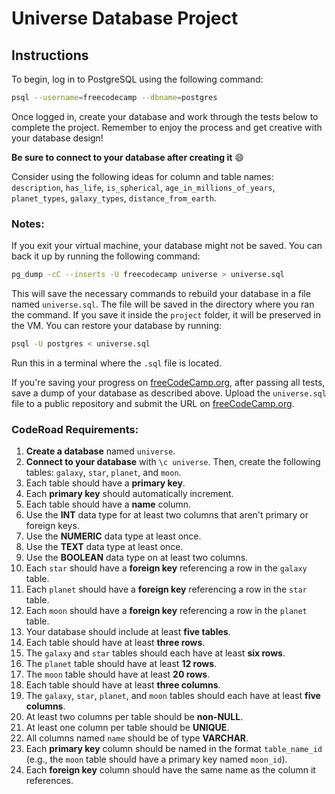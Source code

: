 
# Universe Database Project

## Instructions

To begin, log in to PostgreSQL using the following command:

```bash
psql --username=freecodecamp --dbname=postgres
```

Once logged in, create your database and work through the tests below to complete the project. Remember to enjoy the process and get creative with your database design!

**Be sure to connect to your database after creating it** 😄

Consider using the following ideas for column and table names: `description`, `has_life`, `is_spherical`, `age_in_millions_of_years`, `planet_types`, `galaxy_types`, `distance_from_earth`.

### Notes:
If you exit your virtual machine, your database might not be saved. You can back it up by running the following command:

```bash
pg_dump -cC --inserts -U freecodecamp universe > universe.sql
```

This will save the necessary commands to rebuild your database in a file named `universe.sql`. The file will be saved in the directory where you ran the command. If you save it inside the `project` folder, it will be preserved in the VM. You can restore your database by running:

```bash
psql -U postgres < universe.sql
```

Run this in a terminal where the `.sql` file is located.

If you're saving your progress on [freeCodeCamp.org](https://www.freecodecamp.org/), after passing all tests, save a dump of your database as described above. Upload the `universe.sql` file to a public repository and submit the URL on [freeCodeCamp.org](https://www.freecodecamp.org/).

### CodeRoad Requirements:
1. **Create a database** named `universe`.
2. **Connect to your database** with `\c universe`. Then, create the following tables: `galaxy`, `star`, `planet`, and `moon`.
3. Each table should have a **primary key**.
4. Each **primary key** should automatically increment.
5. Each table should have a **name** column.
6. Use the **INT** data type for at least two columns that aren't primary or foreign keys.
7. Use the **NUMERIC** data type at least once.
8. Use the **TEXT** data type at least once.
9. Use the **BOOLEAN** data type on at least two columns.
10. Each `star` should have a **foreign key** referencing a row in the `galaxy` table.
11. Each `planet` should have a **foreign key** referencing a row in the `star` table.
12. Each `moon` should have a **foreign key** referencing a row in the `planet` table.
13. Your database should include at least **five tables**.
14. Each table should have at least **three rows**.
15. The `galaxy` and `star` tables should each have at least **six rows**.
16. The `planet` table should have at least **12 rows**.
17. The `moon` table should have at least **20 rows**.
18. Each table should have at least **three columns**.
19. The `galaxy`, `star`, `planet`, and `moon` tables should each have at least **five columns**.
20. At least two columns per table should be **non-NULL**.
21. At least one column per table should be **UNIQUE**.
22. All columns named `name` should be of type **VARCHAR**.
23. Each **primary key** column should be named in the format `table_name_id` (e.g., the `moon` table should have a primary key named `moon_id`).
24. Each **foreign key** column should have the same name as the column it references.

